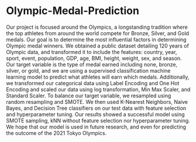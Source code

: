 # Olympic-Medal-Prediction

Our project is focused around the Olympics, a longstanding tradition where the top athletes from around the world compete for Bronze, Silver, and Gold medals. 
Our goal is to determine the most influential factors in determining Olympic medal winners. We obtained a public dataset detailing 120 years of Olympic data, 
and transformed it to include the features: country, year, sport, event, population, GDP, age, BMI, height, weight, sex, and season. Our target variable is the 
type of medal earned including none, bronze, silver, or gold, and we are using a supervised classification machine learning model to predict what athletes will 
earn which medals. Additionally, we transformed our categorical data using Label Encoding and One Hot Encoding and scaled our data using log transformation, 
Min Max Scaler, and Standard Scaler. To balance our target variable, we resampled using random resampling and SMOTE. We then used K-Nearest Neighbors, Naive Bayes, 
and Decision Tree classifiers on our test data with feature selection and hyperparameter tuning. Our results showed a successful model using SMOTE sampling, kNN 
without feature selection nor hyperparameter tuning. We hope that our model is used in future research, and even for predicting the outcome of the 2021 Tokyo Olympics. 

